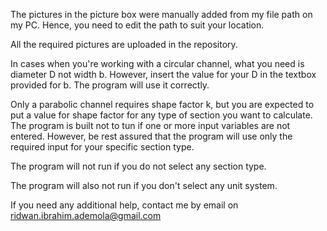  The pictures in the picture box were manually added from my file path on my PC. Hence, you need to edit the path to suit your location.

 All the required pictures are uploaded in the repository.

In cases when you're working with a circular channel, what you need is diameter D not width b. However, insert the value for your D in the textbox provided for b. The program will use it correctly.

Only a parabolic channel requires shape factor k, but you are expected to put a value for shape factor for any type of section you want to calculate. The program is built not to tun if one or more input variables are not entered. However, be rest assured that the program will use only the required input for your specific section type.

The program will not run if you do not select any section type.

The program will also not run if you don't select any unit system.  

If you need any additional help, contact me by email on ridwan.ibrahim.ademola@gmail.com

